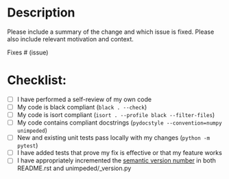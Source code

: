 # Description

Please include a summary of the change and which issue is fixed. Please also include relevant motivation and context.

Fixes # (issue)

# Checklist:

- [ ] I have performed a self-review of my own code
- [ ] My code is black compliant (`black . --check`)
- [ ] My code is isort compliant (`isort . --profile black --filter-files`)
- [ ] My code contains compliant docstrings (`pydocstyle --convention=numpy unimpeded`)
- [ ] New and existing unit tests pass locally with my changes (`python -m pytest`)
- [ ] I have added tests that prove my fix is effective or that my feature works
- [ ] I have appropriately incremented the [semantic version number](https://semver.org/) in both README.rst and unimpeded/_version.py

